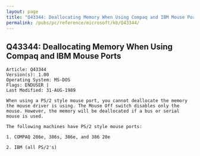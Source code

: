 ```yaml
---
layout: page
title: "Q43344: Deallocating Memory When Using Compaq and IBM Mouse Ports"
permalink: /pubs/pc/reference/microsoft/kb/Q43344/
---
```


## Q43344: Deallocating Memory When Using Compaq and IBM Mouse Ports

	Article: Q43344
	Version(s): 1.00
	Operating System: MS-DOS
	Flags: ENDUSER |
	Last Modified: 31-AUG-1989
	
	When using a PS/2 style mouse port, you cannot deallocate the memory
	the mouse driver is using. The Mouse Off switch disables only the
	mouse. However, the memory will be deallocated if a bus or serial
	mouse is used.
	
	The following machines have PS/2 style mouse ports:
	
	1. COMPAQ 286e, 386s, 386e, and 386 20e
	
	2. IBM (all PS/2's)
